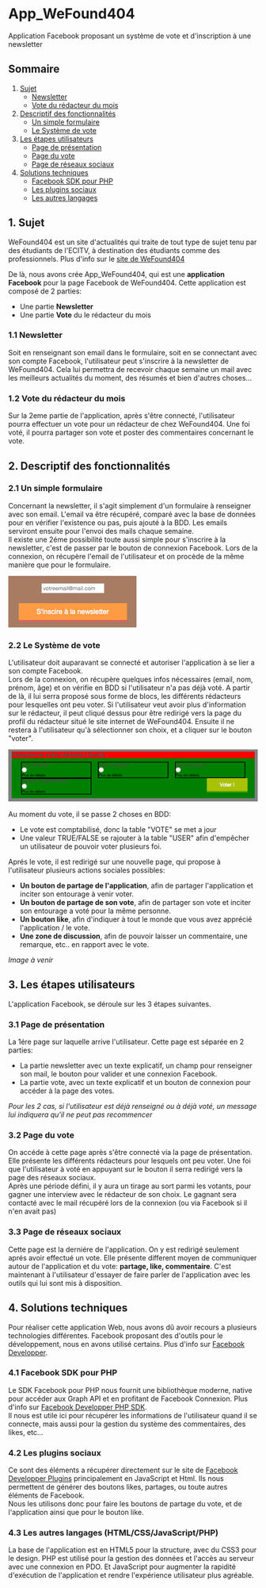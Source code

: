 # App_WeFound404
Application Facebook proposant un système de vote et d'inscription à une newsletter


## Sommaire
1. [Sujet](#sujet)
    * [Newsletter](#newsl)
    * [Vote du rédacteur du mois](#vote)
2. [Descriptif des fonctionnalités](#descFonc)
    * [Un simple formulaire](#simForm)
    * [Le Système de vote](#systVote)
3. [Les étapes utilisateurs](#etapUtil)
    * [Page de présentation](#Ppres)
    * [Page du vote](#Pvote)
    * [Page de réseaux sociaux](#Prs)
4. [Solutions techniques](#solTech)
    * [Facebook SDK pour PHP](#FbSDK)
    * [Les plugins sociaux](#plugSoc)
    * [Les autres langages](#autrLang)



## 1. Sujet <a id="sujet"></a> 

WeFound404 est un site d'actualités qui traite de tout type de sujet tenu par des étudiants de l'ECITV,
à destination des étudiants comme des professionnels. Plus d'info sur le [site de WeFound404](http://wefound404.fr/)

De là, nous avons crée App_WeFound404, qui est une **application Facebook** pour la page Facebook de WeFound404.
Cette application est composé de 2 parties:
* Une partie **Newsletter**
* Une partie **Vote** du le rédacteur du mois

### 1.1 Newsletter <a id="newsl"></a> 
Soit en renseignant son email dans le formulaire, soit en se connectant avec son compte Facebook, l'utilisateur peut s'inscrire à la newsletter de WeFound404.
Cela lui permettra de recevoir chaque semaine un mail avec les meilleurs actualités du moment, des résumés et bien d'autres choses...

### 1.2 Vote du rédacteur du mois <a id="vote"></a> 
Sur la 2eme partie de l'application, après s'être connecté, l'utilisateur pourra effectuer un vote pour un rédacteur de chez WeFound404. Une foi voté, il pourra partager son vote et poster des commentaires concernant le vote.




## 2. Descriptif des fonctionnalités <a id="descFonc"></a> 
### 2.1 Un simple formulaire <a id="simForm"></a>
Concernant la newsletter, il s'agit simplement d'un formulaire à renseigner avec son email. L'email va être récupéré, comparé avec la base de données pour en vérifier l'existence ou pas, puis ajouté à la BDD. Les emails serviront ensuite pour l'envoi des mails chaque semaine.<br>
Il existe une 2éme possibilité toute aussi simple pour s'inscrire à la newsletter, c'est de passer par le bouton de connexion Facebook. Lors de la connexion, on récupère l'email de l'utilisateur et on procède de la même manière que pour le formulaire.

![Alt text](/img/field_newsletter.png "Formulaire d'inscription")

### 2.2 Le Système de vote <a id="systVote"></a> 
L'utilisateur doit auparavant se connecté et autoriser l'application à se lier a son compte Facebook.<br/>
Lors de la connexion, on récupère quelques infos nécessaires (email, nom, prénom, âge) et on vérifie en BDD si l'utilisateur n'a pas déjà voté.
A partir de là, il lui serra proposé sous forme de blocs, les différents rédacteurs pour lesquelles ont peu voter.
Si l'utilisateur veut avoir plus d'information sur le rédacteur, il peut cliqué dessus pour être redirigé vers la page du profil du rédacteur situé le site internet de WeFound404.
Ensuite il ne restera à l'utilisateur qu'à sélectionner son choix, et a cliquer sur le bouton "voter".

![Alt text](/img/field_vote.png "Formulaire de vote")

Au moment du vote, il se passe 2 choses en BDD:
* Le vote est comptabilisé, donc la table "VOTE" se met a jour
* Une valeur TRUE/FALSE se rajouter à la table "USER" afin d'empêcher un utilisateur de pouvoir voter plusieurs foi. 

Aprés le vote, il est redirigé sur une nouvelle page, qui propose à l'utilisateur plusieurs actions sociales possibles:
* **Un bouton de partage de l'application**, afin de partager l'application et inciter son entourage à venir voter.
* **Un bouton de partage de son vote**, afin de partager son vote et inciter son entourage a voté pour la même personne.
* **Un bouton like**, afin d'indiquer à tout le monde que vous avez apprécié l'application / le vote.
* **Une zone de discussion**, afin de pouvoir laisser un commentaire, une remarque, etc.. en rapport avec le vote.

*Image à venir*



## 3. Les étapes utilisateurs <a id="etapUtil"></a> 
L'application Facebook, se déroule sur les 3 étapes suivantes.

### 3.1 Page de présentation <a id="Ppres"></a> 
La 1ére page sur laquelle arrive l'utilisateur. Cette page est séparée en 2 parties:
* La partie newsletter avec un texte explicatif, un champ pour renseigner son mail, le bouton pour valider et une connexion Facebook.
* La partie vote, avec un texte explicatif et un bouton de connexion pour accéder à la page des votes.

*Pour les 2 cas, si l'utilisateur est déjà renseigné ou à déjà voté, un message lui indiquera qu'il ne peut pas recommencer*

### 3.2 Page du vote <a id="Pvote"></a>
On accéde à cette page après s'être connecté via la page de présentation.<br>
Elle présente les différents rédacteurs pour lesquels ont peu voter. Une foi que l'utilisateur à voté en appuyant sur le bouton il serra redirigé vers la page des réseaux sociaux.<br>
Après une période défini, il y aura un tirage au sort parmi les votants, pour gagner une interview avec le rédacteur de son choix. Le gagnant sera contacté avec le mail récupéré lors de la connexion (ou via Facebook si il n'en avait pas)

### 3.3 Page de réseaux sociaux <a id="Prs"></a> 
Cette page est la derniére de l'application. On y est redirigé seulement aprés avoir effectué un vote.
Elle présente different moyen de communiquer autour de l'application et du vote: **partage, like, commentaire**.
C'est maintenant à l'utilisateur d'essayer de faire parler de l'application avec les outils qui lui sont mis à disposition.



## 4. Solutions techniques <a id="solTech"></a> 

Pour réaliser cette application Web, nous avons dû avoir recours a plusieurs technologies différentes.
Facebook proposant des d'outils pour le développement, nous en avons utilisé certains. Plus d'info sur [Facebook Developper](https://developers.facebook.com/).

### 4.1 Facebook SDK pour PHP <a id="FbSDK"></a> 
Le SDK Facebook pour PHP nous fournit une bibliothèque moderne, native pour accéder aux Graph API  et en profitant de Facebook Connexion. Plus d'info sur [Facebook Developper PHP SDK](https://developers.facebook.com/docs/reference/php/4.0.0).<br>
Il nous est utile ici pour récupérer les informations de l'utilisateur quand il se connecte, mais aussi pour la gestion du système des commentaires, des likes, etc...

### 4.2 Les plugins sociaux <a id="plugSoc"></a> 
Ce sont des éléments a récupérer directement sur le site de [Facebook Developper Plugins](https://developers.facebook.com/docs/plugins) principalement en JavaScript et Html. Ils nous permettent de générer des boutons likes, partages, ou toute autres éléments de Facebook.<br>
Nous les utilisons donc pour faire les boutons de partage du vote, et de l'application ainsi que pour le bouton like.  

### 4.3 Les autres langages (HTML/CSS/JavaScript/PHP) <a id="autrLang"></a> 
La base de l'application est en HTML5 pour la structure, avec du CSS3 pour le design.
PHP est utilisé pour la gestion des données et l'accès au serveur avec une connexion en PDO. Et JavaScript pour augmenter la rapidité d'exécution de l'application et rendre l'expérience utilisateur plus agréable.





